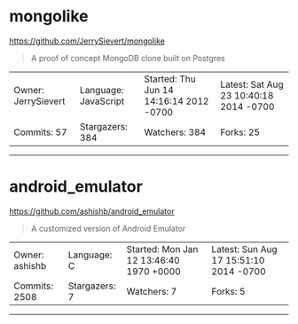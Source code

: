 # mongolike

https://github.com/JerrySievert/mongolike
<blockquote>
A proof of concept MongoDB clone built on Postgres
</blockquote>

<table>
<tr><td>Owner: JerrySievert</td>
    <td>Language: JavaScript</td>
    <td>Started: Thu Jun 14 14:16:14 2012 -0700</td>
    <td>Latest: Sat Aug 23 10:40:18 2014 -0700</td></tr>
<tr><td>Commits: 57</td>
    <td>Stargazers: 384</td>
    <td>Watchers: 384</td>
    <td>Forks: 25</td></tr>
</table>

---

# android_emulator

https://github.com/ashishb/android_emulator
<blockquote>
A customized version of Android Emulator
</blockquote>

<table>
<tr><td>Owner: ashishb</td>
    <td>Language: C</td>
    <td>Started: Mon Jan 12 13:46:40 1970 +0000</td>
    <td>Latest: Sun Aug 17 15:51:10 2014 -0700</td></tr>
<tr><td>Commits: 2508</td>
    <td>Stargazers: 7</td>
    <td>Watchers: 7</td>
    <td>Forks: 5</td></tr>
</table>

---

